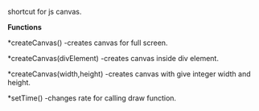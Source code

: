 shortcut for js canvas.

**Functions**

*createCanvas()
-creates canvas for full screen.

*createCanvas(divElement)
-creates canvas inside div element.

*createCanvas(width,height)
-creates canvas with give integer width and height.

*setTime()
-changes rate for calling draw function.
